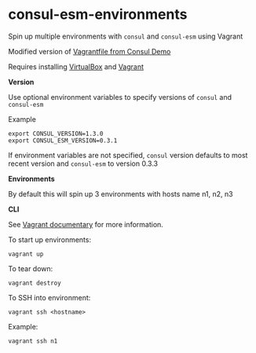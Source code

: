 # consul-esm-environments
Spin up multiple environments with `consul` and `consul-esm` using Vagrant

Modified version of [Vagrantfile from Consul Demo](https://github.com/hashicorp/consul/blob/master/demo/vagrant-cluster/Vagrantfile)

Requires installing [VirtualBox](https://www.virtualbox.org) and [Vagrant](https://www.vagrantup.com)

**Version**

Use optional environment variables to specify versions of `consul` and `consul-esm`

Example
```
export CONSUL_VERSION=1.3.0
export CONSUL_ESM_VERSION=0.3.1
```
If environment variables are not specified, `consul` version defaults to most recent version and `consul-esm` to version 0.3.3

**Environments**

By default this will spin up 3 environments with hosts name n1, n2, n3

**CLI**

See [Vagrant documentary](https://www.vagrantup.com/docs/cli/) for more information.

To start up environments:
```
vagrant up
```

To tear down:
```
vagrant destroy
```

To SSH into environment:
```
vagrant ssh <hostname>
```
Example:
```
vagrant ssh n1
```
